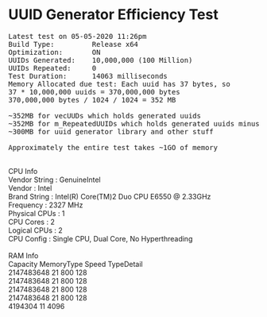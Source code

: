 ﻿# UUID Generator Efficiency Test<br>
 <pre>
Latest test on 05-05-2020 11:26pm
Build Type:			Release x64
Optimization:		ON
UUIDs Generated:	10,000,000 (100 Million)
UUIDs Repeated:		0
Test Duration:		14063 milliseconds
Memory Allocated due test: Each uuid has 37 bytes, so
37 * 10,000,000 uuids = 370,000,000‬ bytes
370,000,000‬ bytes / 1024 / 1024 = 352 MB

~352MB for vecUUDs which holds generated uuids
~352MB for m_RepeatedUUIDs which holds generated uuids minus repeated ones
~300MB for uuid generator library and other stuff

Approximately the entire test takes ~1GO of memory
</pre> 
<br>
CPU Info<br>
Vendor String   :    GenuineIntel<br>
Vendor          :   Intel<br>
Brand String    :   Intel(R) Core(TM)2 Duo CPU     E6550  @ 2.33GHz<br>
Frequency       :   2327 MHz<br>
Physical CPUs   :   1<br>
CPU Cores       :   2<br>
Logical CPUs    :   2<br>
CPU Config      :   Single CPU, Dual Core, No Hyperthreading<br><br>
RAM Info<br>
Capacity    MemoryType  Speed  TypeDetail<br>
2147483648  21          800    128<br>
2147483648  21          800    128<br>
2147483648  21          800    128<br>
2147483648  21          800    128<br>
4194304     11                 4096<br>
